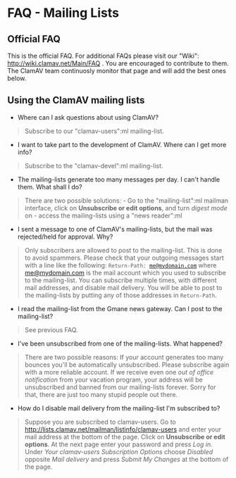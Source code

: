 # FAQ - Mailing Lists #

## Official FAQ ##

This is the official FAQ. For additional FAQs please visit our "Wiki":	http://wiki.clamav.net/Main/FAQ . You are encouraged to contribute to them. The ClamAV team continuosly monitor that page and will add the best ones below.

## Using the ClamAV mailing lists ##

* Where can I ask questions about using ClamAV?

>Subscribe to our "clamav-users":ml mailing-list.

* I want to take part to the development of ClamAV. Where can I get more info?

>Subscribe to the "clamav-devel":ml mailing-list.

* The mailing-lists generate too many messages per day. I can't handle them. What shall I do?

>There are two possible solutions: 	- Go to the "mailing-list":ml mailman interface, click on __Unsubscribe or edit options__, and turn _digest mode_ on 	- access the mailing-lists using a "news reader":ml

* I sent a message to one of ClamAV's mailing-lists, but the mail was rejected/held for approval. Why?

>Only subscribers are allowed to post to the mailing-list. This is done to avoid spammers. Please check that your outgoing messages start with a line like the following: <code>Return-Path: me@mydomain.com</code> where me@mydomain.com is the mail account which you used to subscribe to the mailing-list. You can subscribe multiple times, with different mail addresses, and  disable mail delivery. You will be able to post to the mailing-lists by putting any of those addresses in <code>Return-Path</code>.

* I read the mailing-list from the Gmane news gateway. Can I post to the mailing-list?

>See previous FAQ.

* I've been unsubscribed from one of the mailing-lists. What happened?

>There are two possible reasons: If your account generates too many bounces you'll be automatically unsubscribed.  Please subscribe again with a more reliable account. If we receive even one _out of office notification_ from your vacation program,  your address will be unsubscribed and banned from our mailing-lists forever.  Sorry for that, there are just too many stupid people out there.

* How do I disable mail delivery from the mailing-list I'm subscribed to?

>Suppose you are subscribed to clamav-users. Go to http://lists.clamav.net/mailman/listinfo/clamav-users and enter your mail address at the bottom of the page. Click on __Unsubscribe or edit options__. At the next page enter your password and press _Log in_. Under _Your clamav-users Subscription Options_ choose _Disabled_ opposite _Mail delivery_ and press _Submit My Changes_ at the bottom of the page.

